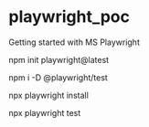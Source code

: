# playwright_poc
Getting started with MS Playwright

npm init playwright@latest

npm i -D @playwright/test

npx playwright install

npx playwright test